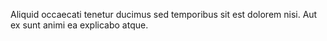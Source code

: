 Aliquid occaecati tenetur ducimus sed temporibus sit est dolorem nisi.
Aut ex sunt animi ea explicabo atque.
